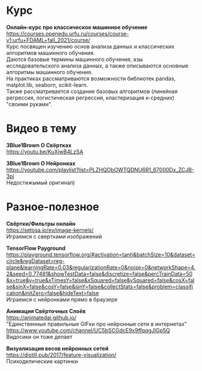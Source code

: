 # Курс
**Онлайн-курс про классическое машинное обучение** <br />
https://courses.openedu.urfu.ru/courses/course-v1:urfu+FDAML+fall_2021/course/ <br /> 
Курс посвящен изучению основ анализа данных и классических алгоритмов машинного обучения. <br />
Даются базовые термины машинного обучения, азы исследовательского анализа данных, а также описываются основные алгоритмы машинного обучения. <br />
На практиках рассматриваются возможности библиотек pandas, matplot.lib, seaborn, scikit-learn. <br />
Также рассматривается создание базовых алгоритмов (линейная регрессия, логистическая регрессия, кластеризация к-средних) "своими руками". <br /> 

# Видео в тему
**3Blue1Brown О Свёртках** <br />
https://youtu.be/KuXjwB4LzSA<br />

**3Blue1Brown О Нейронках** <br />
https://youtube.com/playlist?list=PLZHQObOWTQDNU6R1_67000Dx_ZCJB-3pi<br />
Недостижымый оригинал)

# Разное-полезное
**Свёртки/Фильтры онлайн** <br />
https://setosa.io/ev/image-kernels/<br /> 
Играемся с свертками изображений

**TensorFlow Payground** <br />
https://playground.tensorflow.org/#activation=tanh&batchSize=10&dataset=circle&regDataset=reg-plane&learningRate=0.03&regularizationRate=0&noise=0&networkShape=4,2&seed=0.77481&showTestData=false&discretize=false&percTrainData=50&x=true&y=true&xTimesY=false&xSquared=false&ySquared=false&cosX=false&sinX=false&cosY=false&sinY=false&collectStats=false&problem=classification&initZero=false&hideText=false<br /> 
Играемся с нейронками прямо в браузере<br /> 

**Анимация Свёрточных Слоёв** <br />
https://animatedai.github.io/<br /> 
"Единственные правильные GIFки про нейронные сети в интернетах"<br /> 
https://www.youtube.com/channel/UC5bSCGdcE9x9ffqqgJlGp5Q<br /> 
Видосики он тоже делает<br /> 


**Визуализация весов нейронных сетей** <br />
https://distill.pub/2017/feature-visualization/<br /> 
Психоделические картинки<br /> 

